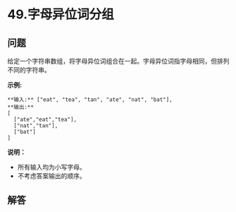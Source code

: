 # 49.字母异位词分组

## 问题

给定一个字符串数组，将字母异位词组合在一起。字母异位词指字母相同，但排列不同的字符串。

**示例:**

```
**输入:** ["eat", "tea", "tan", "ate", "nat", "bat"],
**输出:**
[
  ["ate","eat","tea"],
  ["nat","tan"],
  ["bat"]
]
```

**说明：**

* 所有输入均为小写字母。
* 不考虑答案输出的顺序。



## 解答

